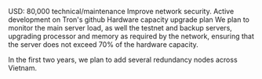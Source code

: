 USD: 80,000 technical/maintenance
Improve network security.
Active development on Tron's github 
Hardware capacity upgrade plan
We plan to monitor the main server load, as well the testnet and backup servers, upgrading processor and memory as required by the network, ensuring that the server does not exceed 70% of the hardware capacity.

In the first two years, we plan to add several redundancy nodes across Vietnam.
